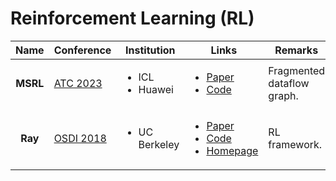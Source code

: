 # Reinforcement Learning (RL)

|   Name   | Conference                                             | Institution                          | Links                                                                                                                                                                                                               | Remarks                    |
| :------: | ------------------------------------------------------ | ------------------------------------ | ------------------------------------------------------------------------------------------------------------------------------------------------------------------------------------------------------------------- | -------------------------- |
| **MSRL** | [ATC 2023](../../reading-notes/conference/atc-2023/)   | <ul><li>ICL</li><li>Huawei</li></ul> | <ul><li><a href="https://www.usenix.org/conference/atc23/presentation/zhu-huanzhou">Paper</a></li><li><a href="https://github.com/mindspore-lab/mindrl">Code</a></li></ul>                                          | Fragmented dataflow graph. |
|  **Ray** | [OSDI 2018](../../reading-notes/conference/osdi-2018/) | <ul><li>UC Berkeley</li></ul>        | <ul><li><a href="https://www.usenix.org/conference/osdi18/presentation/moritz">Paper</a></li><li><a href="https://github.com/ray-project/ray">Code</a></li><li><a href="https://www.ray.io/">Homepage</a></li></ul> | RL framework.              |
